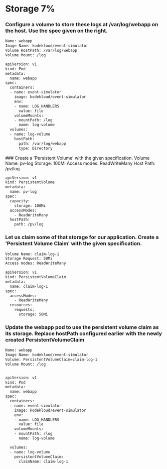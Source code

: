 # Storage 7%

### Configure a volume to store these logs at /var/log/webapp on the host. Use the spec given on the right.
<p>

```bash
Name: webapp
Image Name: kodekloud/event-simulator
Volume HostPath: /var/log/webapp
Volume Mount: /log

apiVersion: v1
kind: Pod
metadata:
  name: webapp
spec:
  containers:
  - name: event-simulator
    image: kodekloud/event-simulator
    env:
    - name: LOG_HANDLERS
      value: file
    volumeMounts:
    - mountPath: /log
      name: log-volume
  volumes:
  - name: log-volume
    hostPath:
      path: /var/log/webapp
      type: Directory
```

</p>      
### Create a 'Persistent Volume' with the given specification.
Volume Name: pv-log
Storage: 100Mi
Access modes: ReadWriteMany
Host Path: /pv/log

<p>

```bash
apiVersion: v1
kind: PersistentVolume
metadata:
  name: pv-log
spec:
  capacity:
    storage: 100Mi
  accessModes:
    - ReadWriteMany
  hostPath:
    path: /pv/log
```

</p>      
 
 
### Let us claim some of that storage for our application. Create a 'Persistent Volume Claim' with the given specification.

<p>

```bash 
Volume Name: claim-log-1
Storage Request: 50Mi
Access modes: ReadWriteMany

apiVersion: v1
kind: PersistentVolumeClaim
metadata:
  name: claim-log-1
spec:
  accessModes:
    - ReadWriteMany
  resources:
    requests:
      storage: 50Mi
```

</p>      


### Update the webapp pod to use the persistent volume claim as its storage. Replace hostPath configured earlier with the newly created PersistentVolumeClaim

<p>

```bash
Name: webapp
Image Name: kodekloud/event-simulator
Volume: PersistentVolumeClaim=claim-log-1
Volume Mount: /log


apiVersion: v1
kind: Pod
metadata:
  name: webapp
spec:
  containers:
  - name: event-simulator
    image: kodekloud/event-simulator
    env:
    - name: LOG_HANDLERS
      value: file
    volumeMounts:
    - mountPath: /log
      name: log-volume

  volumes:
  - name: log-volume
    persistentVolumeClaim:
      claimName: claim-log-1
```

</p>      
